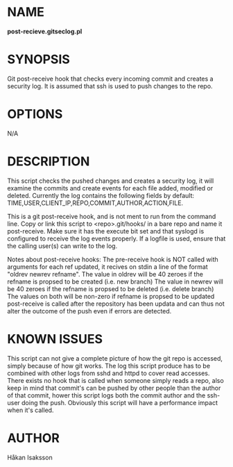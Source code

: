 # NAME

**post-recieve.gitseclog.pl**

# SYNOPSIS

Git post-receive hook that checks every incoming commit and creates a security log.
It is assumed that ssh is used to push changes to the repo.

# OPTIONS

N/A

# DESCRIPTION

This script checks the pushed changes and creates a security log, it will examine the commits and create events for each file added, modified or deleted. Currently the log contains the following fields by default: TIME,USER,CLIENT\_IP,REPO,COMMIT,AUTHOR,ACTION,FILE.

This is a git post-receive hook, and is not ment to run from the command line.
Copy or link this script to &lt;repo>.git/hooks/ in a bare repo and name it post-receive.
Make sure it has the execute bit set and that syslogd is configured to receive the log events properly.
If a logfile is used, ensure that the calling user(s) can write to the log.

Notes about post-receive hooks:
The pre-receive hook is NOT called with arguments for each ref updated,
it recives on stdin a line of the format "oldrev newrev refname".
The value in oldrev will be 40 zeroes if the refname is propsed to be created (i.e. new branch)
The value in newrev will be 40 zeroes if the refname is propsed to be deleted (i.e. delete branch)
The values on both will be non-zero if refname is propsed to be updated
post-receive is called after the repository has been updata and can thus not alter the outcome of the push even if errors are detected.

# KNOWN ISSUES

This script can not give a complete picture of how the git repo is accessed, simply because of how git works. The log this script produce has to be combined with other logs from sshd and httpd to cover read accesses. There exists no hook that is called when someone simply reads a repo, also keep in mind that commit's can be pushed by other people than the author of that commit, hower this script logs both the commit author and the ssh-user doing the push. Obviously this script will have a performance impact when it's called.

# AUTHOR

Håkan Isaksson
